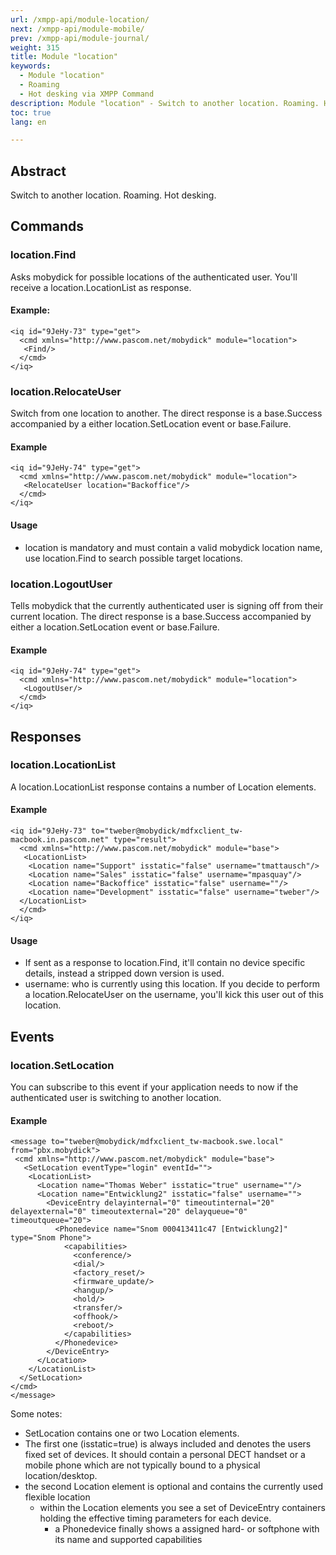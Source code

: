 ```yaml
---
url: /xmpp-api/module-location/
next: /xmpp-api/module-mobile/
prev: /xmpp-api/module-journal/
weight: 315
title: Module "location"
keywords: 
  - Module "location"
  - Roaming
  - Hot desking via XMPP Command
description: Module "location" - Switch to another location. Roaming. Hot desking.
toc: true
lang: en

---
```


## Abstract
Switch to another location. Roaming. Hot desking.

## Commands

### location.Find

Asks mobydick for possible locations of the authenticated user. You'll receive a location.LocationList as response.

#### Example:

    <iq id="9JeHy-73" type="get">
      <cmd xmlns="http://www.pascom.net/mobydick" module="location">
       <Find/>
      </cmd>
    </iq>

### location.RelocateUser
Switch from one location to another. The direct response is a base.Success accompanied by a either location.SetLocation event or base.Failure.  

#### Example

    <iq id="9JeHy-74" type="get">
      <cmd xmlns="http://www.pascom.net/mobydick" module="location">
       <RelocateUser location="Backoffice"/>
      </cmd>
    </iq>

#### Usage
* location is mandatory and must contain a valid mobydick location name, use location.Find to search possible target locations.

### location.LogoutUser
Tells mobydick that the currently authenticated user is signing off from their current location. The direct response is a base.Success accompanied by either a location.SetLocation event or base.Failure.  

#### Example

    <iq id="9JeHy-74" type="get">
      <cmd xmlns="http://www.pascom.net/mobydick" module="location">
       <LogoutUser/>
      </cmd>
    </iq>

## Responses
### location.LocationList

A location.LocationList response contains a number of Location elements. 

#### Example

    <iq id="9JeHy-73" to="tweber@mobydick/mdfxclient_tw-macbook.in.pascom.net" type="result">
      <cmd xmlns="http://www.pascom.net/mobydick" module="base">
       <LocationList>
        <Location name="Support" isstatic="false" username="tmattausch"/>
        <Location name="Sales" isstatic="false" username="mpasquay"/>
        <Location name="Backoffice" isstatic="false" username=""/>
        <Location name="Development" isstatic="false" username="tweber"/>
      </LocationList>  
      </cmd>
    </iq>

#### Usage
* If sent as a response to location.Find, it'll contain no device specific details, instead a stripped down version is used. 
* username: who is currently using this location. If you decide to perform a location.RelocateUser on the username, you'll kick this user out of this location.

## Events
### location.SetLocation
You can subscribe to this event if your application needs to now if the authenticated user is switching to another location.

#### Example

    <message to="tweber@mobydick/mdfxclient_tw-macbook.swe.local" from="pbx.mobydick">
     <cmd xmlns="http://www.pascom.net/mobydick" module="base">
       <SetLocation eventType="login" eventId="">
        <LocationList>
          <Location name="Thomas Weber" isstatic="true" username=""/>
          <Location name="Entwicklung2" isstatic="false" username="">
            <DeviceEntry delayinternal="0" timeoutinternal="20" delayexternal="0" timeoutexternal="20" delayqueue="0" timeoutqueue="20">
              <Phonedevice name="Snom 000413411c47 [Entwicklung2]" type="Snom Phone">
                <capabilities>
                  <conference/>
                  <dial/>
                  <factory_reset/>
                  <firmware_update/>
                  <hangup/>
                  <hold/>
                  <transfer/>
                  <offhook/>
                  <reboot/>
                </capabilities>
              </Phonedevice>
            </DeviceEntry>
          </Location>
        </LocationList>
      </SetLocation>
    </cmd>
    </message>

Some notes:

* SetLocation contains one or two Location elements. 
* The first one (isstatic=true) is always included and denotes the users fixed set of devices. It should contain a personal DECT handset or a mobile phone which are not typically bound to a physical location/desktop.
* the second Location element is optional and contains the currently used flexible location
  * within the Location elements you see a set of DeviceEntry containers holding the effective timing parameters for each device.
      * a Phonedevice finally shows a assigned hard- or softphone with its name and supported capabilities 